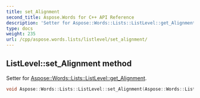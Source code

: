 ```yaml
---
title: set_Alignment
second_title: Aspose.Words for C++ API Reference
description: 'Setter for Aspose::Words::Lists::ListLevel::get_Alignment.'
type: docs
weight: 235
url: /cpp/aspose.words.lists/listlevel/set_alignment/
---
```

## ListLevel::set_Alignment method


Setter for [Aspose::Words::Lists::ListLevel::get_Alignment](../get_alignment/).

```cpp
void Aspose::Words::Lists::ListLevel::set_Alignment(Aspose::Words::Lists::ListLevelAlignment value)
```

